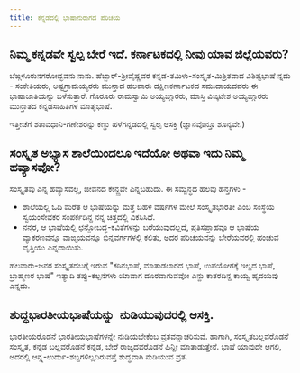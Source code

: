 ```yaml
---
title: ಕನ್ನಡದಲ್ಲಿ ಭಾಷಾನುರಾಗದ ಪರಿಚಯ
---
```



## ನಿಮ್ಮ ಕನ್ನಡವೇ ಸ್ವಲ್ಪ ಬೇರೆ ಇದೆ. ಕರ್ನಾಟಕದಲ್ಲಿ ನೀವು ಯಾವ ಜಿಲ್ಲೆಯವರು?

ಬೆಙ್ಗಳೂರುನಗರೋದ್ಭವನು ನಾನು. ಹೆಬ್ಬಾರ್\-ಶ್ರೀವೈಷ್ಣವರ ಕನ್ನಡ\-ತಮಿಳು\-ಸಂಸ್ಕೃತ\-ಮಿಶ್ರಿತವಾದ ವಿಶಿಷ್ಟಭಾಷೆ ನ್ನದು \- ಸಂಕೇತಿಯರು, ಅಷ್ಟಗ್ರಾಮಯ್ಯರರು ಮುನ್ತಾದ ಹಲವಾರು ದಕ್ಷಿಣಕರ್ಣಾಟಕದ ಸಮುದಾಯದವರು ಈ ಭಾಷಾಜಾತಿಯನ್ನು ಬಳೆಸುತ್ತಾರೆ. ಗೊರೂರು ರಾಮಸ್ವಾಮಿ ಅಯ್ಯಙ್ಗಾರರು, ಮಾಸ್ತಿ ವಿಙ್ಕಟೇಶ ಅಯ್ಯಙ್ಗಾರರು ಮುನ್ತಾತದ ಕನ್ನಡಸಾಹಿತಿಗಳ ಮಾತೃಭಾಷೆ.

ಇತ್ತೀಚೆಗೆ ಶತಾವಧಾನಿ-ಗಣೇಶರನ್ನು ಕಣ್ಡು ಹಳೆಗನ್ನಡದಲ್ಲಿ ಸ್ವಲ್ಪ ಆಸಕ್ತಿ (ಜ್ಞಾನವೊನ್ತೂ ಶೂನ್ಯವೇ.) 

## ಸಂಸ್ಕೃತ ಅಭ್ಯಾಸ ಶಾಲೆಯಿಂದಲೂ ಇದೆಯೋ ಅಥವಾ ಇದು ನಿಮ್ಮ ಹವ್ಯಾಸವೋ?

ಸಂಸ್ಕೃತವು ಎನ್ನ ಹವ್ಯಾಸವಲ್ಲ, ಜೀವನದ ಕೇನ್ದ್ರವೇ ಎನ್ನಬಹುದು. ಈ ಸಮ್ಬನ್ಧದ ಹಲವು ಹನ್ತಗಳು -

- ಶಾಲೆಯಲ್ಲಿ ಓದಿ ಮರೆತ ಆ ಭಾಷೆಯನ್ನು ಮತ್ತೆ ಬಹಳ ವರ್ಷಗಳ ಮೇಲೆ ಸಂಸ್ಕೃತಭಾರತೀ ಎಂಬ ಸಂಸ್ಥೆಯ ಸ್ವಯಂಸೇವಕರ ಸಂಪರ್ಕದಿನ್ದ ನನ್ನ ಚಿತ್ತದಲ್ಲಿ ವಿಕಸಿಸಿದೆ. 
- ನನ್ತರ, ಆ ಭಾಷೆಯಲ್ಲಿ ಛನ್ದೋಬದ್ಧ-ಕವಿತೆಗಳನ್ನು ಬರೆಯುವುದಲ್ಲದೆ, ಪ್ರತಿಸಪ್ತಾಹವೂ ಆ ಭಾಷೆಯ ವ್ಯಾಕರಣವನ್ನೂ ವಾಙ್ಮಯವನ್ನೂ ಭಿನ್ನವರ್ಗಗಳಲ್ಲಿ ಕಲಿತು, ಅದರ ಪರಿಚಯವನ್ನು ಬೇರೆಯವರಲ್ಲಿ ಹಂಚುವ ವೃತ್ತಿಯು ಎನ್ನದಾಯಿತು. 

ಹಲವಾರು-ಜನರ ಸಂಸ್ಕೃತದಬಗ್ಗೆ ಇರುವ "ಕಠಿನಭಾಷೆ, ಮಾತಾಡಲಾರದ ಭಾಷೆ, ಉಪಯೋಗಕ್ಕೆ ಇಲ್ಲದ ಭಾಷೆ, ಬ್ರಾಹ್ಮಣರ ಭಾಷೆ" ಇತ್ಯಾದಿ ತಪ್ಪು-ಕಲ್ಪನೆಗಳು ಯಾವಾಗ ದೂರವಾಗುವವೋ ಎನ್ದು ಕಾತರದಿನ್ದ ಕಾಯ್ವ ಹೃದಯವು ಎನ್ನದು.   

## ಶುದ್ಧಭಾರತೀಯಭಾಷೆಯನ್ನು  ನುಡಿಯುವುದರಲ್ಲಿ ಆಸಕ್ತಿ.

ಭಾರತೀಯರೊಡನೆ ಭಾರತೀಯಭಾಷೆಗಳನ್ನೇ ನುಡಿಯಬೇಕೆಂಬ ವ್ರತವನ್ನಾಚರಿಸುವೆ. ಹಾಗಾಗಿ, ಸಂಸ್ಕೃತಬಲ್ಲವರೊಡನೆ ಸಂಸ್ಕೃತ, ಕನ್ನಡ ಬಲ್ಲವರೊಡನೆ ಕನ್ನಡ, ಬೇರೆ ರಾಜ್ಯದವರೊಡನೆ ಹಿನ್ದೀ ಮಾತಾಡುತ್ತೇನೆ. ಭಾಷೆ ಯಾವುದೇ ಆಗಲಿ, ಅದರಲ್ಲಿ ಆನ್ಗ್ಲ-ಉರ್ದು-ಶಬ್ದಗಳಿಲ್ಲದಿರುವನ್ತೆ ಶುದ್ಧವಾಗಿ ನುಡಿಯುವ ವ್ರತ.
